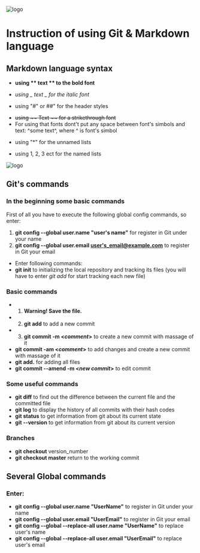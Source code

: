 ![logo](https://totaku.ru/wordpress-markdown-druzia-navsieghda/featured-image.png)

# Instruction of using Git & Markdown language

## Markdown language syntax

-   **using ** text ** to the bold font**

-   _using _ text _ for the italic font_
-   using "#" or ##" for the header styles

*   ~~using ~~ Text ~~ for a strikethrough font~~
*   For using that fonts dont't put any space between font's simbols and text: ^some text^, where ^ is font's simbol

-   using "\*" for the unnamed lists

*   using 1, 2, 3 ect for the named lists

![logo](https://cdn.filestackcontent.com/6yJPbkQ4SnybLJPKPLXP)

## Git's commands

### In the beginning some basic commands

First of all you have to execute the following global config commands, so enter:

1. **git config --global user.name "user's name"** for register in Git under your name
2. **git config --global user.email <user's_email@example.com>** to register in Git your email

-   Enter following commands:
-   **git init** to initializing the local repository and tracking its files (you will have to enter _git add_ for start tracking each new file)

### Basic commands

-   1. **Warning! Save the file.**
-   2. **git add** to add a new commit
-   3. **git commit -m <_comment_>** to create a new commit with massage of it
-   **git commit -am <_comment_>** to add changes and create a new commit with massage of it
-   **git add.** for adding all files
-   **git commit --amend -m <_new commit_>** to edit commit

### Some useful commands

-   **git diff** to find out the difference between the current file and the committed file
-   **git log** to display the history of all commits with their hash codes
-   **git status** to get information from git about its current state
-   **git --version** to get information from git about its current version

### Branches

-   **git checkout** version_number
-   **git checkout master** return to the working commit

## Several Global commands

### Enter:

-   **git config --global user.name "UserName"** to register in Git under your name
-   **git config --global user.email "UserEmail"** to register in Git your email
-   **git config --global --replace-all user.name "UserName"** to replace user's name
-   **git config --global --replace-all user.email "UserEmail"** to replace user's email
